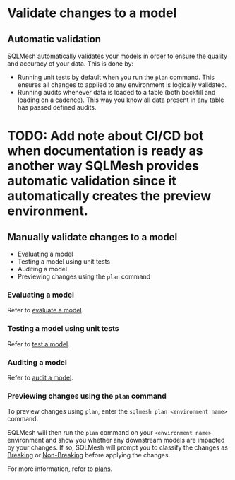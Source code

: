 # Validate changes to a model

## Automatic validation

SQLMesh automatically validates your models in order to ensure the quality and accuracy of your data. This is done by:
* Running unit tests by default when you run the `plan` command. This ensures all changes to applied to any environment is logically validated.
* Running audits whenever data is loaded to a table (both backfill and loading on a cadence).  This way you know all data present in any table has passed defined audits.

# TODO: Add note about CI/CD bot when documentation is ready as another way SQLMesh provides automatic validation since it automatically creates the preview environment.

## Manually validate changes to a model

* Evaluating a model
* Testing a model using unit tests
* Auditing a model
* Previewing changes using the `plan` command 

### Evaluating a model

Refer to [evaluate a model](/guides/evaluate_model).

### Testing a model using unit tests

Refer to [test a model](/guides/test_model).

### Auditing a model

Refer to [audit a model](/guides/audit_model).

### Previewing changes using the `plan` command

To preview changes using `plan`, enter the `sqlmesh plan <environment name>` command.

SQLMesh will then run the `plan` command on your `<environment name>` environment and show you whether any downstream models are impacted by your changes. If so, SQLMesh will prompt you to classify the changes as [Breaking](/../concepts/plans#breaking-change) or [Non-Breaking](/../concepts/plans#non-breaking-change) before applying the changes.

For more information, refer to [plans](/concepts/plans).
